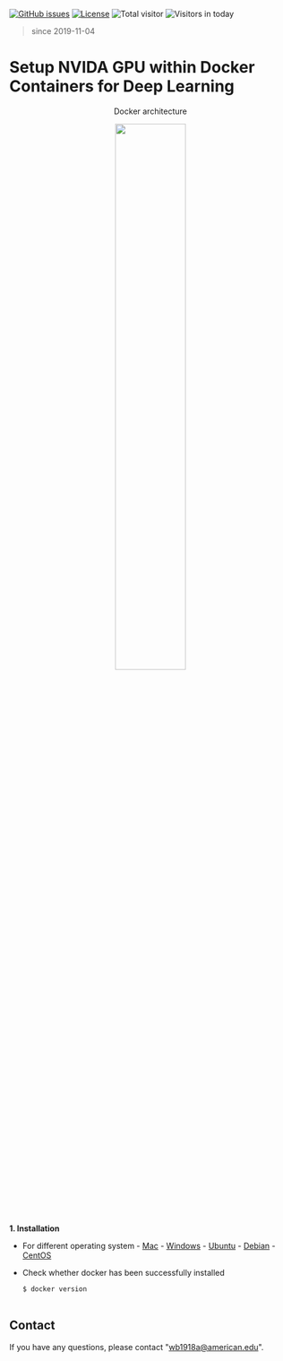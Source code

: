 [![GitHub issues](https://img.shields.io/github/issues/Naereen/StrapDown.js.svg)](https://github.com/BumbleBee0819/PsychophysicsExperiment_PairedComparison/issues/)
[![License](https://img.shields.io/badge/license-MIT-yellow.svg)](https://opensource.org/licenses/MIT)
![Total visitor](https://visitor-count-badge.herokuapp.com/total.svg?repo_id=docker_gpu)
![Visitors in today](https://visitor-count-badge.herokuapp.com/today.svg?repo_id=docker_gpu)
> since 2019-11-04


# Setup NVIDA GPU within Docker Containers for Deep Learning
<div>
    <p align="center"> Docker architecture </strong></p>
    <p align="center"><img src="https://lh6.googleusercontent.com/OLNkuRtYmA-8DwJ1-gSM9HL4Uxu56ae3yX5deu9997DXNtNEFbaAnuwSTlKFbAlmwH8GqJohKNow8gpDbUj_LPqW1sfXBu7CLDFB2cL5jqCuuLiOc89AKdH2yiYkq-37EdnePetq"  display= block width=50%></p>
</div>


**1. Installation**
   - For different operating system
    - [Mac](https://docs.docker.com/docker-for-mac/install/)
    - [Windows](https://docs.docker.com/docker-for-windows/install/)
    - [Ubuntu](https://docs.docker.com/install/linux/docker-ce/ubuntu/)
    - [Debian](https://docs.docker.com/install/linux/docker-ce/debian/)
    - [CentOS](https://docs.docker.com/install/linux/docker-ce/centos/)

   - Check whether docker has been successfully installed
        ```bash
        $ docker version
    
        ```


## Contact
If you have any questions, please contact "wb1918a@american.edu".
   
   

 
